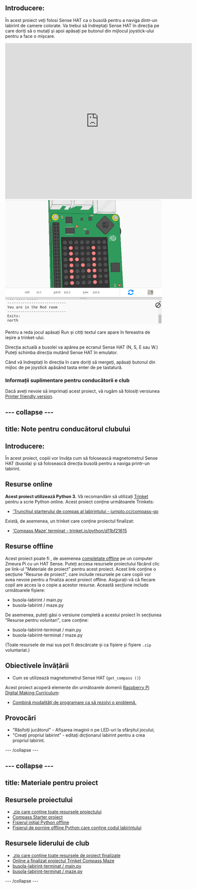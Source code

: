 ## Introducere:

În acest proiect veți folosi Sense HAT ca o busolă pentru a naviga dintr-un labirint de camere colorate. Va trebui să îndreptați Sense HAT în direcția pe care doriți să o mutați și apoi apăsați pe butonul din mijlocul joystick-ului pentru a face o mișcare.

<div class="trinket">
  <iframe src="https://trinket.io/embed/python/0c8cdacd70?outputOnly=true&start=result" width="600" height="500" frameborder="0" marginwidth="0" marginheight="0" allowfullscreen mark="crwd-mark">
</iframe> <img src="images/compass-final.png" />
</div>

Pentru a reda jocul apăsați Run și citiți textul care apare în fereastra de ieșire a trinket-ului.

Direcția actuală a busolei va apărea pe ecranul Sense HAT (N, S, E sau W.) Puteți schimba direcția mutând Sense HAT în emulator.

Când vă îndreptați în direcția în care doriți să mergeți, apăsați butonul din mijloc de pe joystick apăsând tasta enter de pe tastatură.

### Informații suplimentare pentru conducătorii e club

Dacă aveți nevoie să imprimați acest proiect, vă rugăm să folosiți versiunea [Printer friendly version](https://projects.raspberrypi.org/en/projects/compass-maze/print).

## \--- collapse \---

## title: Note pentru conducătorul clubului

## Introducere:

În acest proiect, copiii vor învăța cum să folosească magnetometrul Sense HAT (busola) și să folosească direcția busolă pentru a naviga printr-un labirint.

## Resurse online

**Acest proiect utilizează Python 3.** Vă recomandăm să utilizați [Trinket](https://trinket.io/) pentru a scrie Python online. Acest proiect conține următoarele Trinkets:

* ['Trunchiul starterului de compas al labirintului - jumpto.cc/compass-go](http://jumpto.cc/compass-go)

Există, de asemenea, un trinket care conține proiectul finalizat:

* ['Compass Maze' terminat - trinket.io/python/d11bf21615](https://trinket.io/python/d11bf21615)

## Resurse offline

Acest proiect poate fi , de asemenea [completate offline](https://www.codeclubprojects.org/en-GB/resources/physical-sense-hat/) pe un computer Zmeura Pi cu un HAT Sense. Puteți accesa resursele proiectului făcând clic pe link-ul "Materiale de proiect" pentru acest proiect. Acest link conține o secțiune "Resurse de proiect", care include resursele pe care copiii vor avea nevoie pentru a finaliza acest proiect offline. Asigurați-vă că fiecare copil are acces la o copie a acestor resurse. Această secțiune include următoarele fișiere:

* busola-labirint / main.py
* busola-labirint / maze.py

De asemenea, puteți găsi o versiune completă a acestui proiect în secțiunea "Resurse pentru voluntari", care conține:

* busola-labirint-terminat / main.py
* busola-labirint-terminat / maze.py

(Toate resursele de mai sus pot fi descărcate și ca fișiere și fișiere `.zip` voluntariat.)

## Obiectivele învățării

* Cum se utilizează magnetometrul Sense HAT (`get_compass ()`)

Acest proiect acoperă elemente din următoarele domenii [Raspberry Pi Digital Making Curriculum](http://rpf.io/curriculum):

* [Combină modalități de programare ca să rezolvi o problemă.](https://www.raspberrypi.org/curriculum/programming/builder)

## Provocări

* "Răsfoiți jucătorul" - Afișarea imaginii n pe LED-uri la sfârșitul jocului;
* "Creați propriul labirint" - editați dicționarul labirint pentru a crea propriul labirint.

\--- /collapse \---

## \--- collapse \---

## title: Materiale pentru proiect

## Resursele proiectului

* [.zip care conține toate resursele proiectului](resources/compass-maze-project-resources.zip)
* [Compass Starter project](http://jumpto.cc/compass-go)
* [Fisierul inițial Python offline](resources/compass-maze-main.py)
* [Fisierul de pornire offline Python care conține codul labirintului](resources/compass-maze-maze.py)

## Resursele liderului de club

* [.zip care conține toate resursele de proiect finalizate](resources/compass-maze-volunteer-resources.zip)
* [Online a finalizat proiectul Trinket Compass Maze](https://trinket.io/python/0c8cdacd70)
* [busola-labirint-terminat / main.py](resources/compass-maze-finished-main.py)
* [busola-labirint-terminat / maze.py](resources/compass-maze-finished-maze.py)

\--- /collapse \---